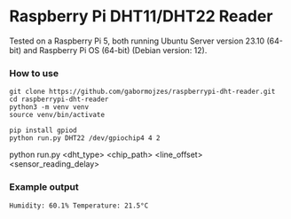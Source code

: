 # Raspberry Pi DHT11/DHT22 Reader

Tested on a Raspberry Pi 5, both running Ubuntu Server version 23.10 (64-bit) and Raspberry Pi OS (64-bit) (Debian version: 12).

### How to use
```
git clone https://github.com/gabormojzes/raspberrypi-dht-reader.git
cd raspberrypi-dht-reader
python3 -m venv venv
source venv/bin/activate

pip install gpiod
python run.py DHT22 /dev/gpiochip4 4 2
```
python run.py <dht_type> <chip_path> <line_offset> <sensor_reading_delay>

### Example output
```
Humidity: 60.1% Temperature: 21.5°C
```
